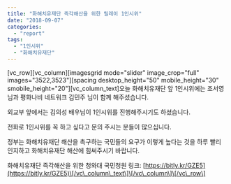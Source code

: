 ```yaml
---
title: "화해치유재단 즉각해산을 위한 릴레이 1인시위"
date: "2018-09-07"
categories: 
  - "report"
tags: 
  - "1인시위"
  - "화해치유재단"
---
```


\[vc\_row\]\[vc\_column\]\[imagesgrid mode="slider" image\_crop="full" images="3522,3523"\]\[spacing desktop\_height="50" mobile\_height="30" smobile\_height="20"\]\[vc\_column\_text\]오늘 화해치유재단 앞 1인시위에는 조서영 님과 평화나비 네트워크 김민주 님이 함께 해주셨습니다.

외교부 앞에서는 김의성 배우님이 1인시위를 진행해주시기도 하셨습니다.

전화로 1인시위를 꼭 하고 싶다고 문의 주시는 분들이 많으십니다.

정부는 화해치유재단 해산을 촉구하는 국민들의 요구가 이렇게 높다는 것을 하루 빨리 인지하고 화해치유재단 해산에 힘써주시기 바랍니다.

화해치유재단 즉각해산을 위한 청와대 국민청원 링크: [https://bitly.kr/GZE5](https://bitly.kr/GZE5)\[/vc\_column\_text\]\[/vc\_column\]\[/vc\_row\]
